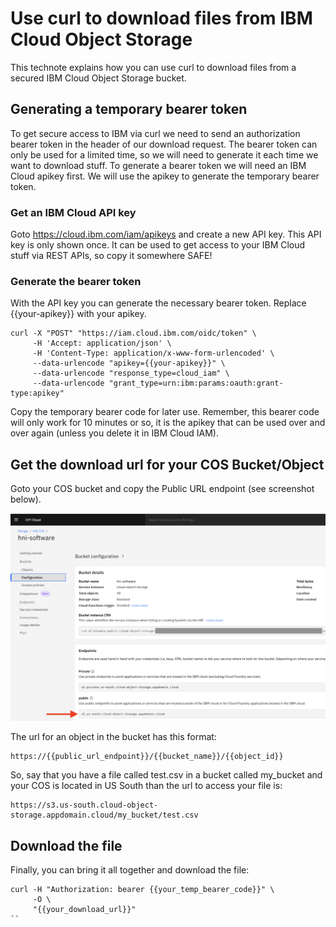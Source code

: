 # Use curl to download files from IBM Cloud Object Storage

This technote explains how you can use curl to download files from a secured IBM Cloud Object Storage bucket.

## Generating a temporary bearer token
To get secure access to IBM via curl we need to send an authorization bearer token in the header of our download request. The bearer token can only be used for a limited time, so we will need to generate it each time we want to download stuff. To generate a bearer token we will need an IBM Cloud apikey first. We will use the apikey to generate the temporary bearer token.

### Get an IBM Cloud API key

Goto https://cloud.ibm.com/iam/apikeys and create a new API key. This API key is only shown once. It can be used to get access to your IBM Cloud stuff via REST APIs, so copy it somewhere SAFE!

### Generate the bearer token
With the API key you can generate the necessary bearer token. Replace {{your-apikey}} with your apikey.

```
curl -X "POST" "https://iam.cloud.ibm.com/oidc/token" \
     -H 'Accept: application/json' \
     -H 'Content-Type: application/x-www-form-urlencoded' \
     --data-urlencode "apikey={{your-apikey}}" \
     --data-urlencode "response_type=cloud_iam" \
     --data-urlencode "grant_type=urn:ibm:params:oauth:grant-type:apikey"
```
Copy the temporary bearer code for later use. Remember, this bearer code will only work for 10 minutes or so, it is the apikey that can be used over and over again (unless you delete it in IBM Cloud IAM).

## Get the download url for your COS Bucket/Object

Goto your COS bucket and copy the Public URL endpoint (see screenshot below).

![COS Bucket Configuration](images/cos_bucket_config.png)

The url for an object in the bucket has this format:

```
https://{{public_url_endpoint}}/{{bucket_name}}/{{object_id}}
```

So, say that you have a file called test.csv in a bucket called my_bucket and your COS is located in US South than the url to access your file is:

```
https://s3.us-south.cloud-object-storage.appdomain.cloud/my_bucket/test.csv
```

## Download the file

Finally, you can bring it all together and download the file:

```
curl -H "Authorization: bearer {{your_temp_bearer_code}}" \
     -O \
     "{{your_download_url}}"
``

